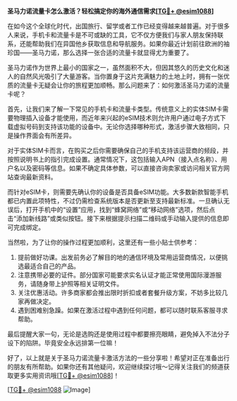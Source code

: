 **圣马力诺流量卡怎么激活？轻松搞定你的海外通信需求[[TG💪+ @esim1088](https://t.me/s/esim1088)]**

在如今这个全球化时代，出国旅行、留学或者工作已经变得越来越普遍。对于很多人来说，手机卡和流量卡是不可或缺的工具，它不仅方便我们与家人朋友保持联系，还能帮助我们在异国他乡获取信息和导航服务。如果你最近计划前往欧洲的袖珍国——圣马力诺，那么选择一张合适的流量卡就显得尤为重要了。

圣马力诺作为世界上最小的国家之一，虽然面积不大，但因其悠久的历史文化和迷人的自然风光吸引了大量游客。当你置身于这片充满魅力的土地上时，拥有一张优质的流量卡无疑会让你的旅程更加顺畅。那么问题来了：如何激活圣马力诺的流量卡呢？

首先，让我们来了解一下常见的手机卡和流量卡类型。传统意义上的实体SIM卡需要物理插入设备才能使用，而近年来兴起的eSIM技术则允许用户通过电子方式下载虚拟号码到支持该功能的设备中。无论你选择哪种形式，激活步骤大致相同，只是操作界面会有所差异。

对于实体SIM卡而言，在购买之后你需要确保自己的手机支持该运营商的频段，并按照说明书上的指引完成设置。通常情况下，这包括输入APN（接入点名称）、用户名以及密码等信息。如果不确定具体参数，可以直接咨询卖家或访问相关官方网站查询最新资料。

而针对eSIM卡，则需要先确认你的设备是否具备eSIM功能。大多数新款智能手机都已内置此项特性，不过仍需检查系统版本是否更新至支持最新标准。一旦确认无误后，打开手机中的“设置”应用，找到“蜂窝网络”或“移动网络”选项，然后点击“添加新线路”或类似按钮。接下来根据提示扫描二维码或手动输入提供的信息即可完成绑定。

当然啦，为了让你的操作过程更加顺利，这里还有一些小贴士供参考：

1. 提前做好功课。出发前务必了解目的地的通信环境及常用运营商情况，以便挑选最适合自己的产品。
2. 注意携带必要的证件。部分国家可能要求实名认证才能正常使用国际漫游服务，请随身带上护照等相关证明文件。
3. 关注优惠活动。许多商家都会推出限时折扣或者套餐升级方案，不妨多比较几家再做决定。
4. 遇到困难别急躁。如果在激活过程中遇到任何问题，都可以随时联系客服寻求帮助。

最后提醒大家一句，无论是选购还是使用过程中都要擦亮眼睛，避免掉入不法分子设下的陷阱。毕竟安全永远排第一位嘛！

好了，以上就是关于圣马力诺流量卡激活方法的一些分享啦！希望对正在准备出行的朋友有所帮助。如果你还有其他疑问，欢迎继续探讨哦～记得关注我们的频道获取更多实用资讯哦[[TG💪+ @esim1088](https://t.me/s/esim1088)]！

[[TG💪+ @esim1088](https://t.me/s/esim1088) ![Image](https://i.postimg.cc/4NQfJmqS/Snipaste-2025-05-13-00-14-12.png)]